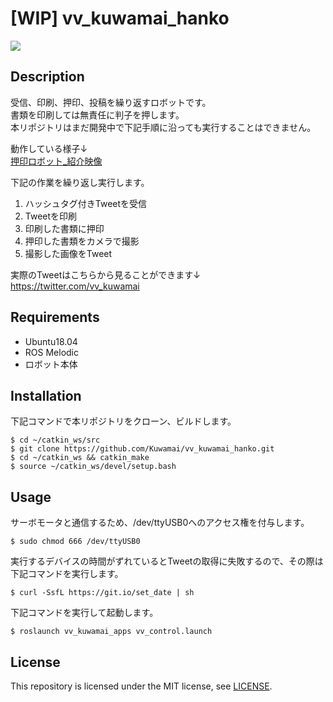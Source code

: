 # [WIP] vv_kuwamai_hanko
![](https://gyazo.com/d4db7bdcbe0a223d929492ad16cb8371/raw)

## Description
受信、印刷、押印、投稿を繰り返すロボットです。  
書類を印刷しては無責任に判子を押します。  
本リポジトリはまだ開発中で下記手順に沿っても実行することはできません。

動作している様子↓  
[押印ロボット_紹介映像](https://youtu.be/dkK9gP4Uo3w)

下記の作業を繰り返し実行します。

1. ハッシュタグ付きTweetを受信
1. Tweetを印刷
1. 印刷した書類に押印
1. 押印した書類をカメラで撮影
1. 撮影した画像をTweet

実際のTweetはこちらから見ることができます↓  
https://twitter.com/vv_kuwamai

## Requirements
* Ubuntu18.04
* ROS Melodic
* ロボット本体

## Installation
下記コマンドで本リポジトリをクローン、ビルドします。
```
$ cd ~/catkin_ws/src
$ git clone https://github.com/Kuwamai/vv_kuwamai_hanko.git
$ cd ~/catkin_ws && catkin_make
$ source ~/catkin_ws/devel/setup.bash
```

## Usage
サーボモータと通信するため、/dev/ttyUSB0へのアクセス権を付与します。

```
$ sudo chmod 666 /dev/ttyUSB0
```

実行するデバイスの時間がずれているとTweetの取得に失敗するので、その際は下記コマンドを実行します。

```
$ curl -SsfL https://git.io/set_date | sh
```

下記コマンドを実行して起動します。

```
$ roslaunch vv_kuwamai_apps vv_control.launch
```

## License
This repository is licensed under the MIT license, see [LICENSE](./LICENSE).
